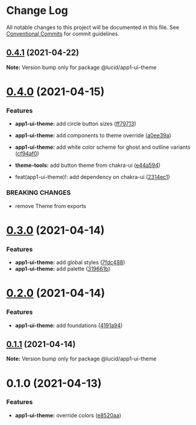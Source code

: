 # Change Log

All notable changes to this project will be documented in this file.
See [Conventional Commits](https://conventionalcommits.org) for commit guidelines.

## [0.4.1](https://github.com/Lucid-Deployment/lucid/compare/@lucid/app1-ui-theme@0.4.0...@lucid/app1-ui-theme@0.4.1) (2021-04-22)

**Note:** Version bump only for package @lucid/app1-ui-theme





# [0.4.0](https://github.com/Lucid-Deployment/lucid/compare/@lucid/app1-ui-theme@0.3.0...@lucid/app1-ui-theme@0.4.0) (2021-04-15)


### Features

* **app1-ui-theme:** add circle button sizes ([ff79713](https://github.com/Lucid-Deployment/lucid/commit/ff797136f41ae645f99b95647b9ce5778dd4fb45))
* **app1-ui-theme:** add components to theme override ([a0ee39a](https://github.com/Lucid-Deployment/lucid/commit/a0ee39ad7112e50976ad6536cf15d77fc7c587ed))
* **app1-ui-theme:** add white color scheme for ghost and outline variants ([cf94af0](https://github.com/Lucid-Deployment/lucid/commit/cf94af08b8df85b93d1577cfafa2d67a4781ee4f))
* **theme-tools:** add button theme from chakra-ui ([e44a594](https://github.com/Lucid-Deployment/lucid/commit/e44a5948721d2f86d42fde6d103b4682eb90d35c))


* feat(app1-ui-theme)!: add dependency on chakra-ui ([2314ec1](https://github.com/Lucid-Deployment/lucid/commit/2314ec1bb102934d0e6a688a861a8ba4ad33f622))


### BREAKING CHANGES

* remove Theme from exports





# [0.3.0](https://github.com/Lucid-Deployment/lucid/compare/@lucid/app1-ui-theme@0.2.0...@lucid/app1-ui-theme@0.3.0) (2021-04-14)


### Features

* **app1-ui-theme:** add global styles ([7fdc488](https://github.com/Lucid-Deployment/lucid/commit/7fdc4884d804080d63bd07fa4a5f9b0851806db6))
* **app1-ui-theme:** add palette ([319661b](https://github.com/Lucid-Deployment/lucid/commit/319661bcb096030dbb5f65b8815b87b5db02c125))





# [0.2.0](https://github.com/Lucid-Deployment/lucid/compare/@lucid/app1-ui-theme@0.1.1...@lucid/app1-ui-theme@0.2.0) (2021-04-14)


### Features

* **app1-ui-theme:** add foundations ([4191a94](https://github.com/Lucid-Deployment/lucid/commit/4191a94a310dbdc93344f2f7695f9c3a57e6f9b4))





## [0.1.1](https://github.com/Lucid-Deployment/lucid/compare/@lucid/app1-ui-theme@0.1.0...@lucid/app1-ui-theme@0.1.1) (2021-04-14)

**Note:** Version bump only for package @lucid/app1-ui-theme





# 0.1.0 (2021-04-13)


### Features

* **app1-ui-theme:** override colors ([e8520aa](https://github.com/Lucid-Deployment/lucid/commit/e8520aae29b67a12d4e2e775a5aff1588cf21580))
